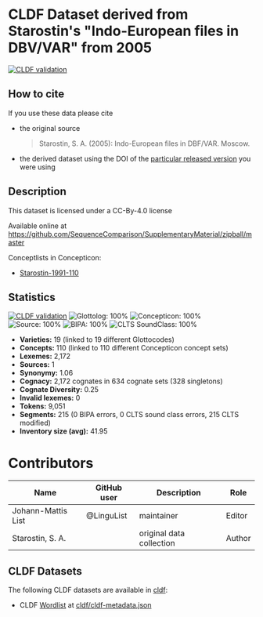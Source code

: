 # CLDF Dataset derived from Starostin's "Indo-European files in DBV/VAR" from 2005

[![CLDF validation](https://github.com/SequenceComparison/starostinpie/workflows/CLDF-validation/badge.svg)](https://github.com/SequenceComparison/starostinpie/actions?query=workflow%3ACLDF-validation)

## How to cite

If you use these data please cite
- the original source
  > Starostin, S. A. (2005): Indo-European files in DBF/VAR. Moscow.
- the derived dataset using the DOI of the [particular released version](../../releases/) you were using

## Description


This dataset is licensed under a CC-By-4.0 license

Available online at https://github.com/SequenceComparison/SupplementaryMaterial/zipball/master


Conceptlists in Concepticon:
- [Starostin-1991-110](https://concepticon.clld.org/contributions/Starostin-1991-110)
## Statistics


[![CLDF validation](https://github.com/SequenceComparison/starostinpie/workflows/CLDF-validation/badge.svg)](https://github.com/SequenceComparison/starostinpie/actions?query=workflow%3ACLDF-validation)
![Glottolog: 100%](https://img.shields.io/badge/Glottolog-100%25-brightgreen.svg "Glottolog: 100%")
![Concepticon: 100%](https://img.shields.io/badge/Concepticon-100%25-brightgreen.svg "Concepticon: 100%")
![Source: 100%](https://img.shields.io/badge/Source-100%25-brightgreen.svg "Source: 100%")
![BIPA: 100%](https://img.shields.io/badge/BIPA-100%25-brightgreen.svg "BIPA: 100%")
![CLTS SoundClass: 100%](https://img.shields.io/badge/CLTS%20SoundClass-100%25-brightgreen.svg "CLTS SoundClass: 100%")

- **Varieties:** 19 (linked to 19 different Glottocodes)
- **Concepts:** 110 (linked to 110 different Concepticon concept sets)
- **Lexemes:** 2,172
- **Sources:** 1
- **Synonymy:** 1.06
- **Cognacy:** 2,172 cognates in 634 cognate sets (328 singletons)
- **Cognate Diversity:** 0.25
- **Invalid lexemes:** 0
- **Tokens:** 9,051
- **Segments:** 215 (0 BIPA errors, 0 CLTS sound class errors, 215 CLTS modified)
- **Inventory size (avg):** 41.95

# Contributors

Name | GitHub user | Description | Role
--- | --- | --- | ---
Johann-Mattis List | @LinguList | maintainer | Editor
Starostin, S. A. | | original data collection | Author




## CLDF Datasets

The following CLDF datasets are available in [cldf](cldf):

- CLDF [Wordlist](https://github.com/cldf/cldf/tree/master/modules/Wordlist) at [cldf/cldf-metadata.json](cldf/cldf-metadata.json)